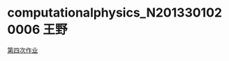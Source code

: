 # computationalphysics_N2013301020006 王野
[第四次作业](https://github.com/Bensmav/computationalphysics_N2013301020006/blob/master/chapter1/README.md)
